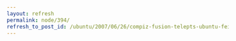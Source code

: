 ```yaml
---
layout: refresh
permalink: node/394/
refresh_to_post_id: /ubuntu/2007/06/26/compiz-fusion-telepts-ubuntu-feisty-re
---
```

